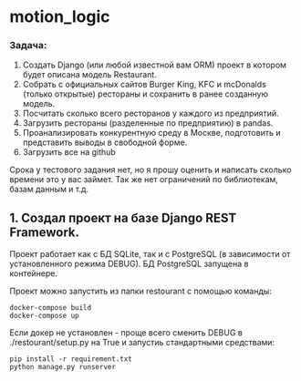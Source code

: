 # motion_logic

### Задача:
1) Создать Django (или любой известной вам ORM) проект в котором будет описана модель Restaurant.
2) Собрать с официальных сайтов Burger King, KFC и mcDonalds (только открытые) рестораны и сохранить в ранее созданную модель.
3) Посчитать сколько всего ресторанов у каждого из предприятий.
4) Загрузить рестораны (разделенные по предприятию) в pandas.
5) Проанализировать конкурентную среду в Москве, подготовить и представить выводы в свободной форме.
6) Загрузить все на github

Срока у тестового задания нет, но я прошу оценить и написать сколько времени это у вас займет.
Так же нет ограничений по библиотекам, базам данным и т.д.

## 1. Создал проект на базе Django REST Framework.
Проект работает как с БД SQLite, так и с PostgreSQL (в зависимости от установленного режима DEBUG).
БД PostgreSQL запущена в контейнере.

Проект можно запустить из папки restourant с помощью команды:

```/bin/bash
docker-compose build
docker-compose up
```

Если докер не установлен - проще всего сменить DEBUG в ./restourant/setup.py на True и запустиь стандартными средствами:

```/bin/bash
pip install -r requirement.txt
python manage.py runserver
```
